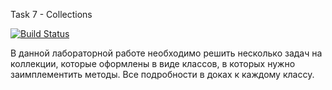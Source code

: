 Task 7 - Collections

[![Build Status](https://travis-ci.com/itmo-java-basics-2020/task-7-collections-framework-Leemurus.svg?branch=master)](https://travis-ci.com/itmo-java-basics-2020/task-7-collections-framework-Leemurus)

В данной лабораторной работе необходимо решить несколько задач на коллекции, которые оформлены в виде классов, в которых нужно заимплементить методы. Все подробности в доках к каждому классу.